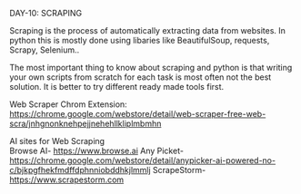 DAY-10: SCRAPING
  
Scraping is the process of automatically extracting data from websites.
In python this is mostly done using libaries like BeautifulSoup, requests, Scrapy, Selenium..

The most important thing to know about scraping and python is that writing your own scripts from scratch for each task is most often not the best solution. 
It is better to try different ready made tools first. 

Web Scraper Chrom Extension: 
    https://chrome.google.com/webstore/detail/web-scraper-free-web-scra/jnhgnonknehpejjnehehllkliplmbmhn 

AI sites for Web Scraping   
Browse AI- https://www.browse.ai
Any Picket-  
    https://chrome.google.com/webstore/detail/anypicker-ai-powered-no-c/bjkpgfhekfmdffdphnniobddhkjlmmlj
ScrapeStorm- https://www.scrapestorm.com

